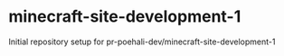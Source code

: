# minecraft-site-development-1

Initial repository setup for pr-poehali-dev/minecraft-site-development-1